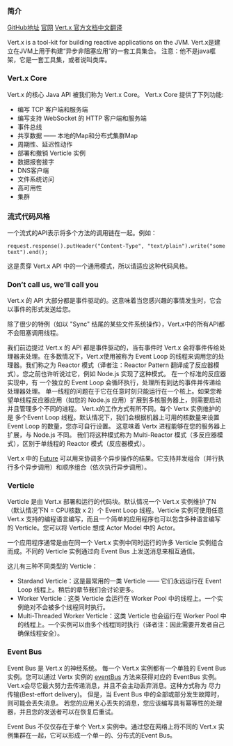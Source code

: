 ### 简介

[GitHub地址](https://github.com/eclipse-vertx/vert.x) 
  [官网](https://vertx.io)
[Vert.x 官方文档中文翻译](http://vertxchina.github.io/vertx-translation-chinese/)

Vert.x is a tool-kit for building reactive applications on the JVM.
Vert.x是建立在JVM上用于构建“异步非阻塞应用”的一套工具集合。
注意：他不是java框架，它是一套工具集，或者说叫类库。

### Vert.x Core

Vert.x 的核心 Java API 被我们称为 Vert.x Core。
Vert.x Core 提供了下列功能:

- 编写 TCP 客户端和服务端
- 编写支持 WebSocket 的 HTTP 客户端和服务端
- 事件总线
- 共享数据 —— 本地的Map和分布式集群Map
- 周期性、延迟性动作
- 部署和撤销 Verticle 实例
- 数据报套接字
- DNS客户端
- 文件系统访问
- 高可用性
- 集群

### 流式代码风格

一个流式的API表示将多个方法的调用链在一起。例如：
```shell
request.response().putHeader("Content-Type", "text/plain").write("some text").end();
```
这是贯穿 Vert.x API 中的一个通用模式，所以请适应这种代码风格。

### Don’t call us, we’ll call you

Vert.x 的 API 大部分都是事件驱动的。这意味着当您感兴趣的事情发生时，它会以事件的形式发送给您。

除了很少的特例（如以 "Sync" 结尾的某些文件系统操作），Vert.x中的所有API都不会阻塞调用线程。

我们前边提过 Vert.x 的 API 都是事件驱动的，当有事件时 Vert.x 会将事件传给处理器来处理。在多数情况下，Vert.x使用被称为 Event Loop 的线程来调用您的处理器。我们称之为 Reactor 模式（译者注：Reactor Pattern 翻译成了反应器模式）。您之前也许听说过它，例如 Node.js 实现了这种模式。
在一个标准的反应器实现中，有 一个独立的 Event Loop 会循环执行，处理所有到达的事件并传递给处理器处理。
单一线程的问题在于它在任意时刻只能运行在一个核上。如果您希望单线程反应器应用（如您的 Node.js 应用）扩展到多核服务器上，则需要启动并且管理多个不同的进程。
Vert.x的工作方式有所不同。每个 Vertx 实例维护的是 多个Event Loop 线程。默认情况下，我们会根据机器上可用的核数量来设置 Event Loop 的数量，您亦可自行设置。
这意味着 Vertx 进程能够在您的服务器上扩展，与 Node.js 不同。
我们将这种模式称为 Multi-Reactor 模式（多反应器模式），区别于单线程的 Reactor 模式（反应器模式）。

Vert.x 中的 [Future](http://vertx.io/docs/apidocs/io/vertx/core/Future.html) 可以用来协调多个异步操作的结果。它支持并发组合（并行执行多个异步调用）和顺序组合（依次执行异步调用）。

### Verticle

Verticle 是由 Vert.x 部署和运行的代码块。默认情况一个 Vert.x 实例维护了N（默认情况下N = CPU核数 x 2）个 Event Loop 线程。Verticle 实例可使用任意 Vert.x 支持的编程语言编写，而且一个简单的应用程序也可以包含多种语言编写的 Verticle。您可以将 Verticle 想成 Actor Model 中的 Actor。

一个应用程序通常是由在同一个 Vert.x 实例中同时运行的许多 Verticle 实例组合而成。不同的 Verticle 实例通过向 Event Bus 上发送消息来相互通信。

这儿有三种不同类型的 Verticle：

- Stardand Verticle：这是最常用的一类 Verticle —— 它们永远运行在 Event Loop 线程上。稍后的章节我们会讨论更多。
- Worker Verticle：这类 Verticle 会运行在 Worker Pool 中的线程上。一个实例绝对不会被多个线程同时执行。
- Multi-Threaded Worker Verticle：这类 Verticle 也会运行在 Worker Pool 中的线程上。一个实例可以由多个线程同时执行（译者注：因此需要开发者自己确保线程安全）。

### Event Bus

Event Bus 是 Vert.x 的神经系统。
每一个 Vert.x 实例都有一个单独的 Event Bus 实例。您可以通过 Vertx 实例的 [eventBus](http://vertx.io/docs/apidocs/io/vertx/core/Vertx.html#eventBus--) 方法来获得对应的 EventBus 实例。
Vert.x会尽它最大努力去传递消息，并且不会主动丢弃消息。这种方式称为 尽力传输(Best-effort delivery)。
但是，当 Event Bus 中的全部或部分发生故障时，则可能会丢失消息。
若您的应用关心丢失的消息，您应该编写具有幂等性的处理器，并且您的发送者可以在恢复后重试。

Event Bus 不仅仅存在于单个 Vert.x 实例中。通过您在网络上将不同的 Vert.x 实例集群在一起，它可以形成一个单一的、分布式的Event Bus。

